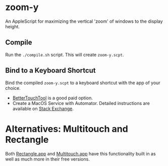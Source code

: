 # zoom-y

An AppleScript for maximizing the vertical 'zoom' of windows to the display
height.

## Compile

Run the `./compile.sh` script. This will create `zoom-y.scpt`.

## Bind to a Keyboard Shortcut

Bind the compiled `zoom-y.scpt` to a keyboard shortcut with the app of your choice.

- [BetterTouchTool](https://folivora.ai/) is a good paid option.
- Create a MacOS Service with Automator. Detailed instructions
  are available on
  [Stack Exchange](https://apple.stackexchange.com/questions/175215/how-do-i-assign-a-keyboard-shortcut-to-an-applescript-i-wrote).

# Alternatives: Multitouch and Rectangle

Both [Rectangle.app](https://rectangleapp.com/) and [Multitouch.app](https://multitouch.app/) have this functionality built
in as well as much more in their free versions.
